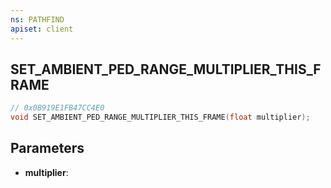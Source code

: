 ```yaml
---
ns: PATHFIND
apiset: client
---
```

## SET_AMBIENT_PED_RANGE_MULTIPLIER_THIS_FRAME

```c
// 0x0B919E1FB47CC4E0
void SET_AMBIENT_PED_RANGE_MULTIPLIER_THIS_FRAME(float multiplier);
```


## Parameters
* **multiplier**:



